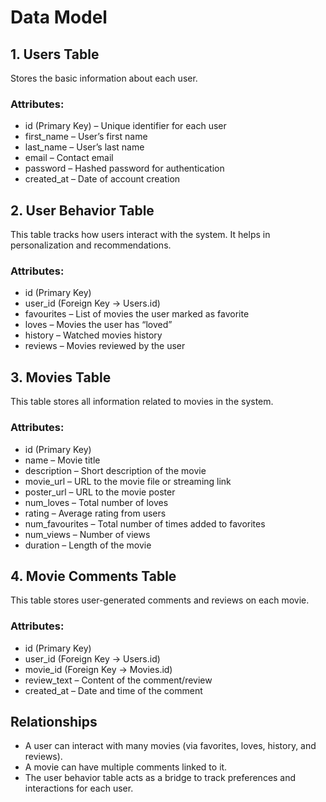 # Data Model

## 1. Users Table
Stores the basic information about each user.

### Attributes:
- id (Primary Key) – Unique identifier for each user  
- first_name – User’s first name  
- last_name – User’s last name  
- email – Contact email  
- password – Hashed password for authentication  
- created_at – Date of account creation  



## 2. User Behavior Table
This table tracks how users interact with the system. It helps in personalization and recommendations.

### Attributes:
- id (Primary Key)  
- user_id (Foreign Key → Users.id)  
- favourites – List of movies the user marked as favorite  
- loves – Movies the user has “loved”  
- history – Watched movies history  
- reviews – Movies reviewed by the user  



## 3. Movies Table  
This table stores all information related to movies in the system.  

### Attributes:
- id (Primary Key)  
- name – Movie title  
- description – Short description of the movie  
- movie_url – URL to the movie file or streaming link  
- poster_url – URL to the movie poster  
- num_loves – Total number of loves  
- rating – Average rating from users  
- num_favourites – Total number of times added to favorites  
- num_views – Number of views  
- duration – Length of the movie


## 4. Movie Comments Table
This table stores user-generated comments and reviews on each movie.  

### Attributes:
- id (Primary Key)  
- user_id (Foreign Key → Users.id)  
- movie_id (Foreign Key → Movies.id)  
- review_text – Content of the comment/review  
- created_at – Date and time of the comment


## Relationships
- A user can interact with many movies (via favorites, loves, history, and reviews).  
- A movie can have multiple comments linked to it.  
- The user behavior table acts as a bridge to track preferences and interactions for each user.  

